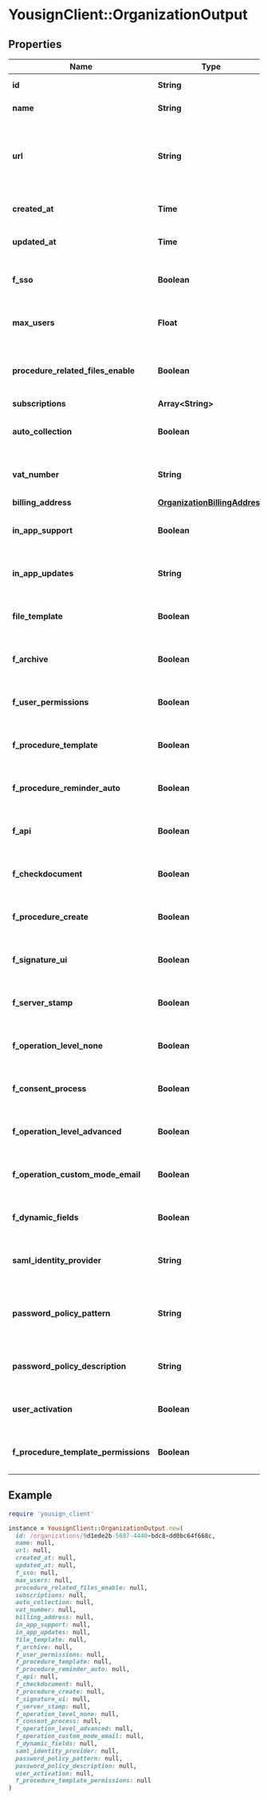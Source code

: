 # YousignClient::OrganizationOutput

## Properties

| Name | Type | Description | Notes |
| ---- | ---- | ----------- | ----- |
| **id** | **String** | Organization ID | [optional] |
| **name** | **String** | Organization name | [optional] |
| **url** | **String** | Custom URL for the Organization (internal usage only, should not be used) | [optional] |
| **created_at** | **Time** | Created date of the object | [optional] |
| **updated_at** | **Time** | Updated date of the object | [optional] |
| **f_sso** | **Boolean** | Internal usage, should not be used | [optional] |
| **max_users** | **Float** | Internal usage, should not be used | [optional] |
| **procedure_related_files_enable** | **Boolean** | Defined if the organization anable the related files | [optional] |
| **subscriptions** | **Array&lt;String&gt;** |  | [optional] |
| **auto_collection** | **Boolean** | Internal usage, should not be used | [optional] |
| **vat_number** | **String** | Internal usage, should not be used | [optional] |
| **billing_address** | [**OrganizationBillingAddress**](OrganizationBillingAddress.md) |  | [optional] |
| **in_app_support** | **Boolean** | Internal usage, should not be used | [optional] |
| **in_app_updates** | **String** | Internal usage, should not be used | [optional] |
| **file_template** | **Boolean** | Internal usage, should not be used | [optional] |
| **f_archive** | **Boolean** | Internal usage, should not be used | [optional] |
| **f_user_permissions** | **Boolean** | Internal usage, should not be used | [optional] |
| **f_procedure_template** | **Boolean** | Internal usage, should not be used | [optional] |
| **f_procedure_reminder_auto** | **Boolean** | Internal usage, should not be used | [optional] |
| **f_api** | **Boolean** | Internal usage, should not be used | [optional] |
| **f_checkdocument** | **Boolean** | Internal usage, should not be used | [optional] |
| **f_procedure_create** | **Boolean** | Internal usage, should not be used | [optional] |
| **f_signature_ui** | **Boolean** | Internal usage, should not be used | [optional] |
| **f_server_stamp** | **Boolean** | Internal usage, should not be used | [optional] |
| **f_operation_level_none** | **Boolean** | Internal usage, should not be used | [optional] |
| **f_consent_process** | **Boolean** | Internal usage, should not be used | [optional] |
| **f_operation_level_advanced** | **Boolean** | Internal usage, should not be used | [optional] |
| **f_operation_custom_mode_email** | **Boolean** | Internal usage, should not be used | [optional] |
| **f_dynamic_fields** | **Boolean** | Internal usage, should not be used | [optional] |
| **saml_identity_provider** | **String** | Internal usage, should not be used | [optional] |
| **password_policy_pattern** | **String** | Pattern of the password policy for the organization | [optional] |
| **password_policy_description** | **String** | Description for the password policy | [optional] |
| **user_activation** | **Boolean** | Internal usage, should not be used | [optional] |
| **f_procedure_template_permissions** | **Boolean** | Internal usage, should not be used | [optional] |

## Example

```ruby
require 'yousign_client'

instance = YousignClient::OrganizationOutput.new(
  id: /organizations/9d1ede2b-5687-4440-bdc8-dd0bc64f668c,
  name: null,
  url: null,
  created_at: null,
  updated_at: null,
  f_sso: null,
  max_users: null,
  procedure_related_files_enable: null,
  subscriptions: null,
  auto_collection: null,
  vat_number: null,
  billing_address: null,
  in_app_support: null,
  in_app_updates: null,
  file_template: null,
  f_archive: null,
  f_user_permissions: null,
  f_procedure_template: null,
  f_procedure_reminder_auto: null,
  f_api: null,
  f_checkdocument: null,
  f_procedure_create: null,
  f_signature_ui: null,
  f_server_stamp: null,
  f_operation_level_none: null,
  f_consent_process: null,
  f_operation_level_advanced: null,
  f_operation_custom_mode_email: null,
  f_dynamic_fields: null,
  saml_identity_provider: null,
  password_policy_pattern: null,
  password_policy_description: null,
  user_activation: null,
  f_procedure_template_permissions: null
)
```

